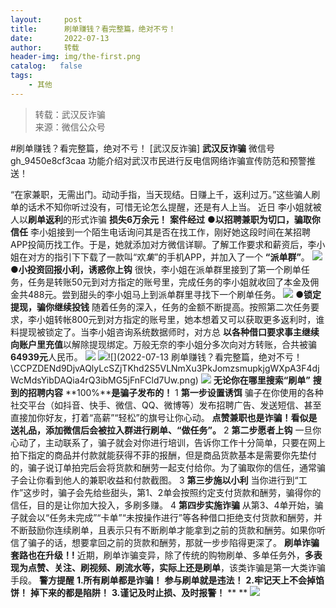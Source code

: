```yaml
---
layout:     post
title:      刷单赚钱？看完整篇，绝对不亏！
date:       2022-07-13
author:     转载
header-img: img/the-first.png
catalog:   false
tags:
    - 其他
---
```


<blockquote><p>转载：武汉反诈骗<br>
来源：微信公众号</p></blockquote>

#刷单赚钱？看完整篇，绝对不亏！
[武汉反诈骗]
**武汉反诈骗**
微信号gh_9450e8cf3caa
功能介绍对武汉市民进行反电信网络诈骗宣传防范和预警推送！

“在家兼职，无需出门。动动手指，当天现结。日赚上千，返利过万。”这些骗人刷单的话术不知你听过没有，可惜无论怎么提醒，还是有人上当。
近日
李小姐就被人以**刷单返利**的形式诈骗
**损失6万余元！**
**案件经过**
**●以招聘兼职为切口，骗取你信任**
李小姐接到一个陌生电话询问其是否在找工作，刚好她这段时间在某招聘APP投简历找工作。于是，她就添加对方微信详聊。了解工作要求和薪资后，李小姐在对方的指引下下载了一款叫“欢*集*”的手机APP，并加入了一个
**“派单群”**。
![]({{site.baseurl}}/postimg/CCPZDENd9DjvAQlyLcSZjTKhd2S5VLNmfeYkdoIDJ8yhKhWZ1FUP8o6dCf7ibuusaKVfTRKLXrLQhVlJP8jNNCg.png)
**●小投资回报小利，诱惑你上钩**
很快，李小姐在派单群里接到了第一个刷单任务，任务是转账50元到对方指定的账号里，完成任务的李小姐就收回了本金及佣金共488元。尝到甜头的李小姐马上到派单群里寻找下一个刷单任务。
![]({{site.baseurl}}/postimg/CCPZDENd9DjvAQlyLcSZjTKhd2S5VLNmGgdqK7ace0DzLxsR7fznREaXU0se14ib17MLDMvnVMC5UoR97EWr9Dw.png)
**●锁定提现，骗你继续投钱**
随着任务的深入，任务的金额不断提高。按照第二次任务要求，李小姐转帐800元到对方指定的账号里，她本想着又可以获取更多返利时，谁料提现被锁定了。当李小姐咨询系统数据师时，对方总
**以各种借口要求事主继续向账户里充值**以解除提现绑定。万般无奈的李小姐分多次向对方转账，合共被骗**64939元**人民币。
![]({{site.baseurl}}/postimg/CCPZDENd9DjvAQlyLcSZjTKhd2S5VLNmcxqR6iaslPOqhvjFOAXicHPvDGUx09zeQxsBGBp0npDx5gqiaeic5Yb3bg.png)
![]({{site.baseurl}}/postimg/CCPZDENd9DjvAQlyLcSZjTKhd2S5VLNm5Q7r7qX2S0iaCnB1UYLlDef743uBibGQ85MeqJSAbzdogFyPyMtAbJGA.png)![](2022-07-13
刷单赚钱？看完整篇，绝对不亏！\\CCPZDENd9DjvAQlyLcSZjTKhd2S5VLNmXu3PkJomzsmupkjgWXpA3F4djWcMdsYibDAQia4rQ3ibMG5jFnFCld7Uw.png)
![]({{site.baseurl}}/postimg/CCPZDENd9DjvAQlyLcSZjTKhd2S5VLNmY9ficma2hyR85LtlibuRPY0iaeZRCmGZ2VXwJ4f4zt01ASscSuKdLGB8w.png)
**无论你在哪里搜索“刷单”**
**搜到的招聘内容**
**100%****是骗子发布的！**
1
**第一步设置诱饵**
骗子在你使用的各种社交平台（如抖音、快手、微信、QQ、微博等）发布招聘广告、发送短信、甚至直接加你好友，打着“高薪”“轻松”的旗号让你心动。
**点赞兼职也是诈骗！看似是送礼品，添加微信后会被拉入群进行刷单、“做任务”。**
2
**第二步愿者上钩**
一旦你心动了，主动联系了，骗子就会对你进行培训，告诉你工作十分简单，只要在网上拍下指定的商品并付款就能获得不菲的报酬，但是商品货款基本是需要你先垫付的，骗子说订单拍完后会将货款和酬劳一起支付给你。为了骗取你的信任，通常骗子会让你看到他人的兼职收益和付款截图。
3
**第三步施以小利**
当你进行到“工作”这步时，骗子会先给些甜头，第1、2单会按照约定支付货款和酬劳，骗得你的信任，目的是让你加大投入，多刷多赚。
4
**第四步实施诈骗**
从第3、4单开始，骗子就会以“任务未完成”“卡单”“未按操作进行”等各种借口拒绝支付货款和酬劳，并不断鼓励你连续刷单，且表示只有不断刷单才能拿到之前的货款和酬劳。如果你听信了骗子的话，想要拿回之前的货款和酬劳，那就一步步陷得更深了。
**刷单诈骗套路也在升级！!**
近期，刷单诈骗变异，除了传统的购物刷单、多单任务外，**多表现为点赞、关注、刷视频、刷流水等，实际上还是刷单**，该类诈骗是第一大类诈骗手段。
**警方提醒**
**1.所有刷单都是诈骗！**
**参与刷单就是违法！**
**2.牢记天上不会掉馅饼！**
**掉下来的都是陷阱！**
**3.谨记及时止损、及时报警！**
**
**
![]({{site.baseurl}}/postimg/8wBAcE4t1v7LMzibH89raCxZcYSqLQLL7gAfNuqBfnFYIeM0DdPh5pJLGOvrkgcWZWicacNkljjjBhQDcSfLvXPA.jpeg)
